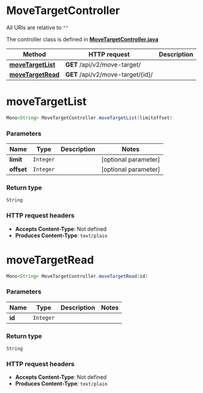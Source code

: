 # MoveTargetController

All URIs are relative to `""`

The controller class is defined in **[MoveTargetController.java](../../src/main/java/org/openapitools/controller/MoveTargetController.java)**

Method | HTTP request | Description
------------- | ------------- | -------------
[**moveTargetList**](#moveTargetList) | **GET** /api/v2/move-target/ | 
[**moveTargetRead**](#moveTargetRead) | **GET** /api/v2/move-target/{id}/ | 

<a id="moveTargetList"></a>
# **moveTargetList**
```java
Mono<String> MoveTargetController.moveTargetList(limitoffset)
```



### Parameters
Name | Type | Description  | Notes
------------- | ------------- | ------------- | -------------
**limit** | `Integer` |  | [optional parameter]
**offset** | `Integer` |  | [optional parameter]

### Return type
`String`


### HTTP request headers
 - **Accepts Content-Type**: Not defined
 - **Produces Content-Type**: `text/plain`

<a id="moveTargetRead"></a>
# **moveTargetRead**
```java
Mono<String> MoveTargetController.moveTargetRead(id)
```



### Parameters
Name | Type | Description  | Notes
------------- | ------------- | ------------- | -------------
**id** | `Integer` |  |

### Return type
`String`


### HTTP request headers
 - **Accepts Content-Type**: Not defined
 - **Produces Content-Type**: `text/plain`

